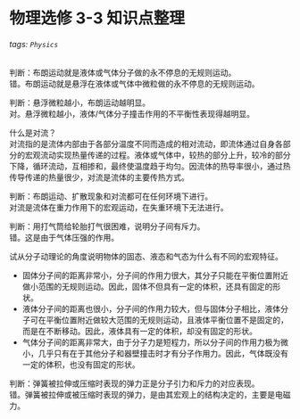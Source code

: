 # 物理选修 3-3 知识点整理

###### tags: `Physics`

判断：布朗运动就是液体或气体分子做的永不停息的无规则运动。  
错。布朗运动就是悬浮在液体或气体中微粒做的永不停息的无规则运动。

判断：悬浮微粒越小，布朗运动越明显。  
对。悬浮微粒越小，液体/气体分子撞击作用的不平衡性表现得越明显。

什么是对流？  
对流指的是流体内部由于各部分温度不同而造成的相对流动，即流体通过自身各部分的宏观流动实现热量传递的过程。液体或气体中，较热的部分上升，较冷的部分下降，循环流动，互相掺和，最终使温度趋于均匀。因流体的热导率很小，通过热传导传递的热量很少，对流是流体的主要传热方式。

判断：布朗运动、扩散现象和对流都可在任何环境下进行。  
对流是流体在重力作用下的宏观运动，在失重环境下无法进行。

判断：用打气筒给轮胎打气很困难，说明分子间有斥力。  
错。这是由于气体压强的作用。

试从分子动理论的角度说明物体的固态、液态和气态为什么有不同的宏观特征。  
- 固体分子间的距离非常小，分子间的作用力很大，其分子只能在平衡位置附近做小范围的无规则运动。因此，固体不但具有一定的体积，还具有固定的形状。
- 液体分子间的距离也很小，分子间的作用力较大，但与固体分子相比，液体分子可在平衡位置附近做较大范围的无规则运动，且液体平衡位置不是固定的，而是在不断移动。因此，液体具有一定的体积，却没有固定的形状。
- 气体分子间的距离非常大，由于分子力是短程力，所以分子间的作用力极为微小，几乎只有在于其他分子和器壁撞击时才有分子作用力。因此，气体既没有一定的体积，也没有固定的形状。

判断：弹簧被拉伸或压缩时表现的弹力正是分子引力和斥力的对应表现。  
错。弹簧被拉伸或被压缩时表现的弹力，是由其宏观上的结构决定的，主要是电磁力。
